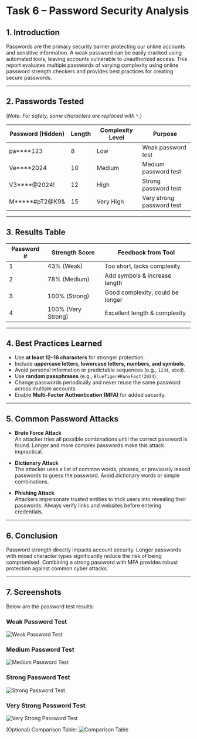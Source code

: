 # Task 6 – Password Security Analysis

## 1. Introduction
Passwords are the primary security barrier protecting our online accounts and sensitive information. A weak password can be easily cracked using automated tools, leaving accounts vulnerable to unauthorized access. This report evaluates multiple passwords of varying complexity using online password strength checkers and provides best practices for creating secure passwords.

---

## 2. Passwords Tested
(*Note: For safety, some characters are replaced with `*`.*)

| Password (Hidden)     | Length | Complexity Level | Purpose |
|-----------------------|--------|------------------|---------|
| pa****123             | 8      | Low              | Weak password test |
| Ve****2024            | 10     | Medium           | Medium password test |
| V3****@2024!          | 12     | High             | Strong password test |
| M*****#pT2@K9&        | 15     | Very High        | Very strong password test |

---

## 3. Results Table

| Password # | Strength Score | Feedback from Tool |
|------------|----------------|--------------------|
| 1          | 43% (Weak)     | Too short, lacks complexity |
| 2          | 78% (Medium)   | Add symbols & increase length |
| 3          | 100% (Strong)   | Good complexity, could be longer |
| 4          | 100% (Very Strong) | Excellent length & complexity |
---

## 4. Best Practices Learned
- Use **at least 12–16 characters** for stronger protection.
- Include **uppercase letters, lowercase letters, numbers, and symbols**.
- Avoid personal information or predictable sequences (e.g., `1234`, `abcd`).
- Use **random passphrases** (e.g., `BlueTiger#RunsFast!2024`).
- Change passwords periodically and never reuse the same password across multiple accounts.
- Enable **Multi-Factor Authentication (MFA)** for added security.

---

## 5. Common Password Attacks

- **Brute Force Attack**  
  An attacker tries all possible combinations until the correct password is found. Longer and more complex passwords make this attack impractical.

- **Dictionary Attack**  
  The attacker uses a list of common words, phrases, or previously leaked passwords to guess the password. Avoid dictionary words or simple combinations.

- **Phishing Attack**  
  Attackers impersonate trusted entities to trick users into revealing their passwords. Always verify links and websites before entering credentials.

---

## 6. Conclusion
Password strength directly impacts account security. Longer passwords with mixed character types significantly reduce the risk of being compromised. Combining a strong password with MFA provides robust protection against common cyber attacks.

---

## 7. Screenshots
Below are the password test results:

### Weak Password Test
![Weak Password Test](screenshots/password1_weak.png)

### Medium Password Test
![Medium Password Test](screenshots/password2_medium.png)

### Strong Password Test
![Strong Password Test](screenshots/password3_strong.png)

### Very Strong Password Test
![Very Strong Password Test](screenshots/password4_verystrong.png)

(Optional) Comparison Table:
![Comparison Table](screenshots/comparison_table.png)
